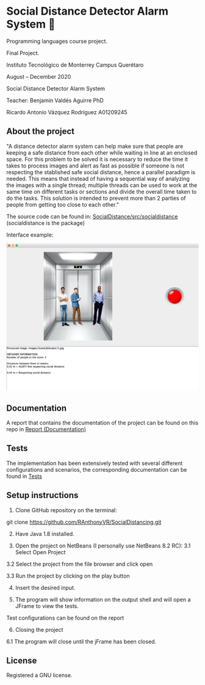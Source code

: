 # Social Distance Detector Alarm System 🦠

Programming languages course project.

Final Project.

Instituto Tecnológico de Monterrey Campus Querétaro

August – December 2020

Social Distance Detector Alarm System

Teacher: Benjamín Valdés Aguirre PhD

Ricardo Antonio Vázquez Rodríguez 
A01209245

## About the project

"A distance detector alarm system can help make sure that people are keeping a safe distance from each other while waiting in line at an enclosed space. For this problem to be solved it is necessary to reduce the time it takes to process images and alert as fast as possible if someone is not respecting the stablished safe social distance, hence a parallel paradigm is needed. This means that instead of having a sequential way of analyzing the images with a single thread; multiple threads can be used to work at the same time on different tasks or sections and divide the overall time taken to do the tasks. This solution is intended to prevent more than 2 parties of people from getting too close to each other."

The source code can be found in: [SocialDistance/src/socialdistance](https://github.com/RAnthonyVR/SocialDistancing/tree/master/SocialDistance/src/socialdistance/images) (socialdistance is the package)

Interface example:

![people close in an elevator example](https://github.com/RAnthonyVR/SocialDistancing/blob/master/Images%20examples%20for%20README/Elevator.png)

## Documentation

A report that contains the documentation of the project can be found on this repo in [Report (Documentation)](https://github.com/RAnthonyVR/SocialDistancing/blob/master/Report%20(Documentation)/Report.pdf)

## Tests

The implementation has been extensively tested with several different configurations and scenarios, the corresponding documentation can be found in [Tests](https://github.com/RAnthonyVR/SocialDistancing/tree/master/Tests)

## Setup instructions

1.	Clone GitHub repository on the terminal:

  git clone https://github.com/RAnthonyVR/SocialDistancing.git

2.	Have Java 1.8 installed.

3.	Open the project on NetBeans (I personally use NetBeans 8.2 RC):
  3.1 Select Open Project
 
  3.2 Select the project from the file browser and click open
 
  3.3 Run the project by clicking on the play button

4.	Insert the desired input.

5.	The program will show information on the output shell and will open a JFrame to view the tests.

Test configurations can be found on the report

6.	Closing the project

  6.1 The program will close until the jFrame has been closed.

## License

Registered a GNU license.
